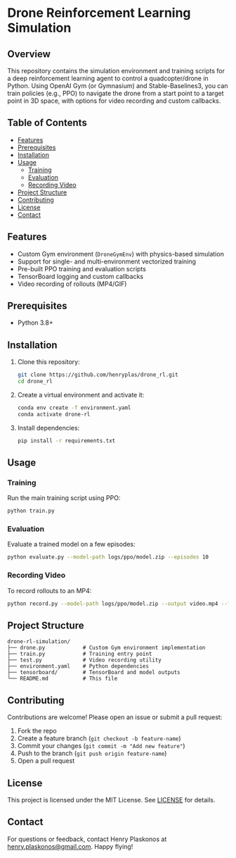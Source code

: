 # Drone Reinforcement Learning Simulation

## Overview
This repository contains the simulation environment and training scripts for a deep reinforcement learning agent to control a quadcopter/drone in Python. Using OpenAI Gym (or Gymnasium) and Stable-Baselines3, you can train policies (e.g., PPO) to navigate the drone from a start point to a target point in 3D space, with options for video recording and custom callbacks.

## Table of Contents
- [Features](#features)  
- [Prerequisites](#prerequisites)  
- [Installation](#installation)  
- [Usage](#usage)  
  - [Training](#training)  
  - [Evaluation](#evaluation)  
  - [Recording Video](#recording-video)  
- [Project Structure](#project-structure)  
- [Contributing](#contributing)  
- [License](#license)  
- [Contact](#contact)  

## Features
- Custom Gym environment (`DroneGymEnv`) with physics-based simulation  
- Support for single- and multi-environment vectorized training  
- Pre-built PPO training and evaluation scripts  
- TensorBoard logging and custom callbacks  
- Video recording of rollouts (MP4/GIF)  

## Prerequisites
- Python 3.8+  

## Installation
1. Clone this repository:  
   ```bash
   git clone https://github.com/henryplas/drone_rl.git
   cd drone_rl
   ```

2. Create a virtual environment and activate it:  
   ```bash
   conda env create -f environment.yaml
   conda activate drone-rl
   ```

3. Install dependencies:  
   ```bash
   pip install -r requirements.txt
   ```

## Usage

### Training
Run the main training script using PPO:  
```bash
python train.py 
```

### Evaluation
Evaluate a trained model on a few episodes:  
```bash
python evaluate.py --model-path logs/ppo/model.zip --episodes 10
```

### Recording Video
To record rollouts to an MP4:  
```bash
python record.py --model-path logs/ppo/model.zip --output video.mp4 --fps 20
```

## Project Structure
```plaintext
drone-rl-simulation/
├── drone.py            # Custom Gym environment implementation
├── train.py            # Training entry point
├── test.py             # Video recording utility
├── environment.yaml    # Python dependencies
├── tensorboard/        # TensorBoard and model outputs
└── README.md           # This file
```

## Contributing
Contributions are welcome! Please open an issue or submit a pull request:  
1. Fork the repo  
2. Create a feature branch (`git checkout -b feature-name`)  
3. Commit your changes (`git commit -m "Add new feature"`)  
4. Push to the branch (`git push origin feature-name`)  
5. Open a pull request  

## License
This project is licensed under the MIT License. See [LICENSE](LICENSE) for details.

## Contact
For questions or feedback, contact Henry Plaskonos at <henry.plaskonos@gmail.com>. Happy flying!
```
